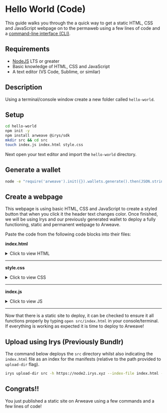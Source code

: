 # Hello World (Code)

This guide walks you through the a quick way to get a static HTML, CSS and JavaScript webpage on to the permaweb using a few lines of code and a [command-line interface (CLI)](./hw-cli.md).

## Requirements

-   [NodeJS](https://nodejs.org) LTS or greater
-   Basic knowledge of HTML, CSS and JavaScript
-   A text editor (VS Code, Sublime, or similar)

## Description

Using a terminal/console window create a new folder called `hello-world`.

## Setup

```sh
cd hello-world
npm init -y
npm install arweave @irys/sdk
mkdir src && cd src
touch index.js index.html style.css
```

Next open your text editor and import the `hello-world` directory.

## Generate a wallet

```sh
node -e "require('arweave').init({}).wallets.generate().then(JSON.stringify).then(console.log.bind(console))" > wallet.json
```

## Create a webpage

This webpage is using basic HTML, CSS and JavaScript to create a styled button that when you click it the header text changes color. Once finished, we will be using Irys and our previously generated wallet to deploy a fully functioning, static and permanent webpage to Arweave.

Paste the code from the following code blocks into their files:

**index.html**

<details>
<summary>Click to view HTML</summary>

```html
<!DOCTYPE html>
<html lang="en">
	<head>
		<meta charset="UTF-8" />
		<meta http-equiv="X-UA-Compatible" content="IE=edge" />
		<meta name="viewport" content="width=device-width, initial-scale=1.0" />
		<link rel="stylesheet" type="text/css" href="style.css" />
		<script src="index.js"></script>
		<title>Cookbook Hello World!</title>
	</head>

	<body>
		<button onclick="changeColor()" class="button">Click Me!</button>
		<h1 id="main">Hello World!</h1>
	</body>
</html>
```

</details>
<hr />

**style.css**

<details>
<summary>Click to view CSS</summary>

```css
.button {
	padding: "10px";
	background-color: #4caf50;
}
```

</details>
<hr />

**index.js**

<details>
<summary>Click to view JS</summary>

```javascript
function changeColor() {
	const header = document.getElementById("main");
	header.style.color === "" ? (header.style.color = "red") : (header.style.color = "");
}
```

</details>

<hr />

Now that there is a static site to deploy, it can be checked to ensure it all functions properly by typing `open src/index.html` in your console/terminal. If everything is working as expected it is time to deploy to Arweave!

## Upload using Irys (Previously Bundlr)

The command below deploys the `src` directory whilst also indicating the `index.html` file as an index for the manifests (relative to the path provided to `upload-dir` flag).

```sh
irys upload-dir src -h https://node2.irys.xyz --index-file index.html -t arweave -w ./wallet.json
```

## Congrats!!

You just published a static site on Arweave using a few commands and a few lines of code!
